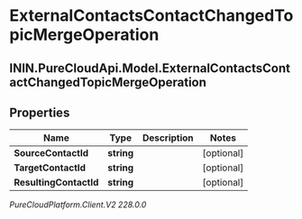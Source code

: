 # ExternalContactsContactChangedTopicMergeOperation

## ININ.PureCloudApi.Model.ExternalContactsContactChangedTopicMergeOperation

## Properties

|Name | Type | Description | Notes|
|------------ | ------------- | ------------- | -------------|
| **SourceContactId** | **string** |  | [optional] |
| **TargetContactId** | **string** |  | [optional] |
| **ResultingContactId** | **string** |  | [optional] |



_PureCloudPlatform.Client.V2 228.0.0_
